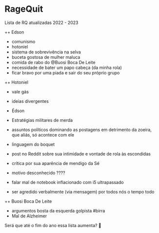 # RageQuit

Lista de RQ atualizadas 2022 - 2023

++ Edson
- comunismo
- hotoniel
- sistema de sobrevivência na selva
- buceta gostosa de mulher maluca
- comida de rabo do @Buosi Boca De Leite
- necessidade de bater um papo cabeça (da minha rola)
- ficar bravo por uma piada e sair do seu próprio grupo

++ Hotoniel
- vale gás 
- ideias divergentes
- Édson
- Estratégias militares de merda
- assuntos políticos dominando as postagens em detrimento da zoeira, que aliás, só acontece com ele
- linguagem do boquet
- post no Reddit sobre sua intimidade e vontade de rola às escondidas
- crítica por sua aparência de mendigo da Sé
- motivo desconhecido ????
- falar mal de notebook inflacionado com i5 ultrapassado

- ser agredido verbalmente (via mensagem) por todos nós o tempo todo

++ Buosi Boca De Leite
- argumentos bosta da esquerda golpista #birra
- Mal de Alzheimer

Será que até o fim do ano essa lista aumenta? 🤔

